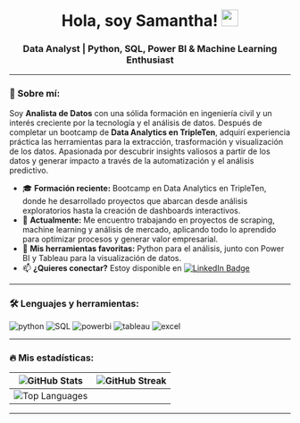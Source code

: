 <h1 align="center">Hola, soy Samantha! <img decoding="async" src="https://media.giphy.com/media/hvRJCLFzcasrR4ia7z/giphy.gif" width="30px"/></h1>
<h3 align="center">Data Analyst | Python, SQL, Power BI & Machine Learning Enthusiast</h3>

---

<div id="header" align="left">

### 🌸 Sobre mí:

Soy **Analista de Datos** con una sólida formación en ingeniería civil y un interés creciente por la tecnología y el análisis de datos. Después de completar un bootcamp de **Data Analytics en TripleTen**, adquirí experiencia práctica las herramientas para la extracción, trasformación y visualización de los datos. Apasionada por descubrir insights valiosos a partir de los datos y generar impacto a través de la automatización y el análisis predictivo.

- 🎓 **Formación reciente:** Bootcamp en Data Analytics en TripleTen, donde he desarrollado proyectos que abarcan desde análisis exploratorios hasta la creación de dashboards interactivos.
- 🔭 **Actualmente:** Me encuentro trabajando en proyectos de scraping, machine learning y análisis de mercado, aplicando todo lo aprendido para optimizar procesos y generar valor empresarial.
- 🌱 **Mis herramientas favoritas:** Python para el análisis, junto con Power BI y Tableau para la visualización de datos.
- 📫 **¿Quieres conectar?** Estoy disponible en [![LinkedIn Badge](https://img.shields.io/badge/-Samantha-blue?style=flat&logo=Linkedin&logoColor=white)](https://www.linkedin.com/in/samantha-estudillo)

---

### 🛠️ Lenguajes y herramientas:

<div id="header" align="left">
  <img src="https://img.shields.io/badge/Python-3776AB?style=for-the-badge&logo=python&logoColor=white" alt="python"/>
  <img src="https://img.shields.io/badge/SQL-005C84?style=for-the-badge&logo=postgresql&logoColor=white" alt="SQL"/>
  <img src="https://img.shields.io/badge/Power_BI-F2C811?style=for-the-badge&logo=powerbi&logoColor=black" alt="powerbi"/>
  <img src="https://img.shields.io/badge/Tableau-E97627?style=for-the-badge&logo=tableau&logoColor=white" alt="tableau"/>
  <img src="https://img.shields.io/badge/Microsoft_Excel-217346?style=for-the-badge&logo=microsoft-excel&logoColor=white" alt="excel"/>
</div>

---

### 🔥 Mis estadísticas:

| ![GitHub Stats](https://github-readme-stats.vercel.app/api?username=Khalessi89&show_icons=true&theme=tokyonight) | ![GitHub Streak](http://github-readme-streak-stats.herokuapp.com?user=Khalessi89&theme=tokyonight)  |
| --- | --- |
| ![Top Languages](https://github-readme-stats.vercel.app/api/top-langs/?username=Khalessi89&layout=compact&theme=tokyonight) | 

---
